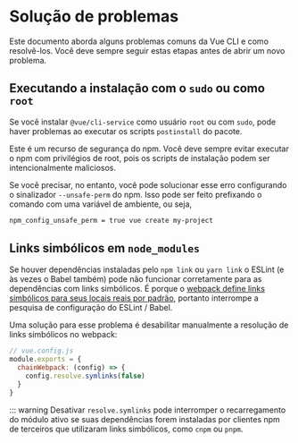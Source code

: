 # Solução de problemas

Este documento aborda alguns problemas comuns da Vue CLI e como resolvê-los. Você deve sempre seguir estas etapas antes de abrir um novo problema.

## Executando a instalação com o `sudo` ou como` root`

Se você instalar `@vue/cli-service` como usuário `root` ou com `sudo`, pode haver problemas ao executar os scripts `postinstall` do pacote.

Este é um recurso de segurança do npm. Você deve sempre evitar executar o npm com privilégios de root, pois os scripts de instalação podem ser intencionalmente maliciosos.

Se você precisar, no entanto, você pode solucionar esse erro configurando o sinalizador `--unsafe-perm` do npm. Isso pode ser feito prefixando o comando com uma variável de ambiente, ou seja,

```bash
npm_config_unsafe_perm = true vue create my-project
```

## Links simbólicos em `node_modules`

Se houver dependências instaladas pelo `npm link` ou `yarn link` o ESLint (e às vezes o Babel também) pode não funcionar corretamente para as dependências com links simbólicos. É porque o [webpack define links simbólicos para seus locais reais por padrão](https://webpack.js.org/configuration/resolve/#resolvesymlinks), portanto interrompe a pesquisa de configuração do ESLint / Babel.

Uma solução para esse problema é desabilitar manualmente a resolução de links simbólicos no webpack:

```js
// vue.config.js
module.exports = {
  chainWebpack: (config) => {
    config.resolve.symlinks(false)
  }
}
```

::: warning
Desativar `resolve.symlinks` pode interromper o recarregamento do módulo ativo se suas dependências forem instaladas por clientes npm de terceiros que utilizaram links simbólicos, como `cnpm` ou `pnpm`.